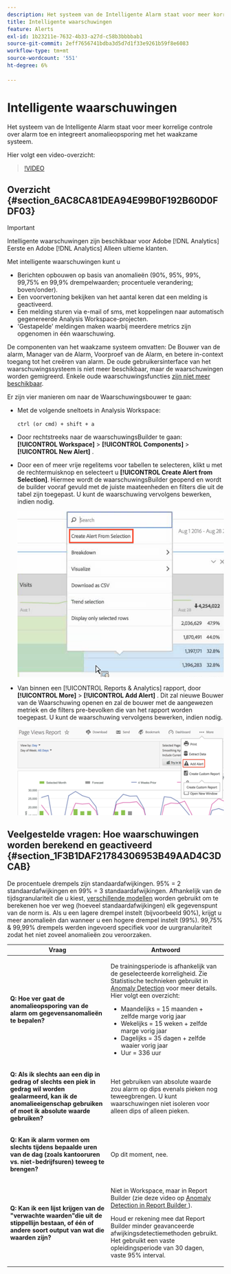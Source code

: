 ```yaml
---
description: Het systeem van de Intelligente Alarm staat voor meer korrelige controle over alarm toe en integreert anomalieopsporing met het waakzame systeem.
title: Intelligente waarschuwingen
feature: Alerts
exl-id: 1b23211e-7632-4b33-a27d-c58b3bbbbab1
source-git-commit: 2eff7656741bdba3d5d7d1f33e9261b59f8e6083
workflow-type: tm+mt
source-wordcount: '551'
ht-degree: 6%

---
```


# Intelligente waarschuwingen

Het systeem van de Intelligente Alarm staat voor meer korrelige controle over alarm toe en integreert anomalieopsporing met het waakzame systeem.

Hier volgt een video-overzicht:

>[!VIDEO](https://video.tv.adobe.com/v/25446/?quality=12)

## Overzicht {#section_6AC8CA81DEA94E99B0F192B60D0FDF03}

>[!IMPORTANT]
>
>Intelligente waarschuwingen zijn beschikbaar voor Adobe [!DNL Analytics] Eerste en Adobe [!DNL Analytics] Alleen ultieme klanten.

Met intelligente waarschuwingen kunt u

* Berichten opbouwen op basis van anomalieën (90%, 95%, 99%, 99,75% en 99,9% drempelwaarden; procentuele verandering; boven/onder).
* Een voorvertoning bekijken van het aantal keren dat een melding is geactiveerd.
* Een melding sturen via e-mail of sms, met koppelingen naar automatisch gegenereerde Analysis Workspace-projecten.
* &#39;Gestapelde&#39; meldingen maken waarbij meerdere metrics zijn opgenomen in één waarschuwing.

De componenten van het waakzame systeem omvatten: De Bouwer van de alarm, Manager van de Alarm, Voorproef van de Alarm, en betere in-context toegang tot het creëren van alarm. De oude gebruikersinterface van het waarschuwingssysteem is niet meer beschikbaar, maar de waarschuwingen worden gemigreerd. Enkele oude waarschuwingsfuncties [zijn niet meer beschikbaar](https://experienceleague.adobe.com/docs/analytics/analyze/reports-analytics/alerts.html).

Er zijn vier manieren om naar de Waarschuwingsbouwer te gaan:

* Met de volgende sneltoets in Analysis Workspace:

  `ctrl (or cmd) + shift + a`
* Door rechtstreeks naar de waarschuwingsBuilder te gaan:  **[!UICONTROL Workspace]** > **[!UICONTROL Components]** > **[!UICONTROL New Alert]** .
* Door een of meer vrije regelitems voor tabellen te selecteren, klikt u met de rechtermuisknop en selecteert u **[!UICONTROL Create Alert from Selection]**. Hiermee wordt de waarschuwingsBuilder geopend en wordt de builder vooraf gevuld met de juiste maateenheden en filters die uit de tabel zijn toegepast. U kunt de waarschuwing vervolgens bewerken, indien nodig.

  ![](assets/create-alert-from-selection.png)

* Van binnen een [!UICONTROL Reports & Analytics] rapport, door  **[!UICONTROL More]** > **[!UICONTROL Add Alert]** . Dit zal nieuwe Bouwer van de Waarschuwing openen en zal de bouwer met de aangewezen metriek en de filters pre-bevolken die van het rapport worden toegepast. U kunt de waarschuwing vervolgens bewerken, indien nodig.

  ![](assets/add-alert.png)

## Veelgestelde vragen: Hoe waarschuwingen worden berekend en geactiveerd {#section_1F3B1DAF21784306953B49AAD4C3DCAB}

De procentuele drempels zijn standaardafwijkingen. 95% = 2 standaardafwijkingen en 99% = 3 standaardafwijkingen. Afhankelijk van de tijdsgranulariteit die u kiest, [verschillende modellen](/help/analyze/analysis-workspace/c-anomaly-detection/statistics-anomaly-detection.md) worden gebruikt om te berekenen hoe ver weg (hoeveel standaardafwijkingen) elk gegevenspunt van de norm is. Als u een lagere drempel instelt (bijvoorbeeld 90%), krijgt u meer anomalieën dan wanneer u een hogere drempel instelt (99%). 99,75% &amp; 99,99% drempels werden ingevoerd specifiek voor de uurgranulariteit zodat het niet zoveel anomalieën zou veroorzaken.

<table id="table_B3AA85E1DE3543DCA34966A52E3CE4AB"> 
 <thead> 
  <tr> 
   <th colname="col1" class="entry"> Vraag </th> 
   <th colname="col2" class="entry"> Antwoord </th> 
  </tr> 
 </thead>
 <tbody> 
  <tr> 
   <td colname="col1"> <p><b>Q: Hoe ver gaat de anomalieopsporing van de alarm om gegevensanomalieën te bepalen?</b> </p> </td> 
   <td colname="col2"> <p>De trainingsperiode is afhankelijk van de geselecteerde korreligheid. Zie Statistische technieken gebruikt in <a href="/help/analyze/analysis-workspace/c-anomaly-detection/statistics-anomaly-detection.md">Anomaly Detection</a> voor meer details. Hier volgt een overzicht: </p> 
    <ul id="ul_4F8C2A41F06C498DBF5E7AE5DE803773"> 
     <li id="li_E246091A3F1E484C8444AF4052FCA784">Maandelijks = 15 maanden + zelfde marge vorig jaar </li> 
     <li id="li_CC014FB38AE1492B9647E990C29BFB3C">Wekelijks = 15 weken + zelfde marge vorig jaar </li> 
     <li id="li_2517EE2097534324BE9C1B54CD181A62">Dagelijks = 35 dagen + zelfde waaier vorig jaar </li> 
     <li id="li_710BC8B009354542AA4962A59A646099">Uur = 336 uur </li> 
    </ul> </td> 
  </tr> 
  <tr> 
   <td colname="col1"> <p><b>Q: Als ik slechts aan een dip in gedrag of slechts een piek in gedrag wil worden gealarmeerd, kan ik de anomalieeigenschap gebruiken of moet ik absolute waarde gebruiken?</b> </p> </td> 
   <td colname="col2"> <p>Het gebruiken van absolute waarde zou alarm op dips evenals pieken nog teweegbrengen. U kunt waarschuwingen niet isoleren voor alleen dips of alleen pieken. </p> </td> 
  </tr> 
  <tr> 
   <td colname="col1"> <p><b>Q: Kan ik alarm vormen om slechts tijdens bepaalde uren van de dag (zoals kantooruren vs. niet-bedrijfsuren) teweeg te brengen? </b> </p> </td> 
   <td colname="col2"> <p>Op dit moment, nee. </p> </td> 
  </tr> 
  <tr> 
   <td colname="col1"> <p><b>Q: Kan ik een lijst krijgen van de "verwachte waarden"die uit de stippellijn bestaan, of één of andere soort output van wat die waarden zijn? </b> </p> </td> 
   <td colname="col2"> <p>Niet in Workspace, maar in Report Builder (zie deze video op <a href="https://experienceleague.adobe.com/docs/analytics-learn/tutorials/exporting/report-builder/anomaly-detection-in-report-builder.html"  > Anomaly Detection in Report Builder </a>). </p> <p>Houd er rekening mee dat Report Builder minder geavanceerde afwijkingsdetectiemethoden gebruikt. Het gebruikt een vaste opleidingsperiode van 30 dagen, vaste 95% interval. </p> </td> 
  </tr> 
 </tbody> 
</table>
